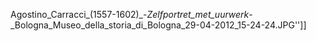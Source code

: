 Agostino_Carracci_(1557-1602)_-_Zelfportret_met_uurwerk_-_Bologna_Museo_della_storia_di_Bologna_29-04-2012_15-24-24.JPG'']]
